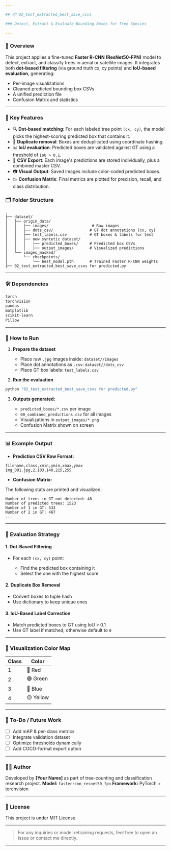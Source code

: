 ```yaml
---

## 📦 02_test_extracted_best_save_csvs  

### Detect, Extract & Evaluate Bounding Boxes for Tree Species

---
```


### 🚀 Overview

This project applies a fine-tuned **Faster R-CNN (ResNet50-FPN)** model to detect, extract, and classify trees in aerial or satellite images. It integrates both **dot-based filtering** (via ground truth cx, cy points) and **IoU-based evaluation**, generating:

* Per-image visualizations
* Cleaned predicted bounding box CSVs
* A unified prediction file
* Confusion Matrix and statistics

---

### 🧠 Key Features

* 🔍 **Dot-based matching**: For each labeled tree point `(cx, cy)`, the model picks the highest-scoring predicted box that contains it.
* 🧽 **Duplicate removal**: Boxes are deduplicated using coordinate hashing.
* 📊 **IoU evaluation**: Predicted boxes are validated against GT using a threshold of `IoU > 0.1`.
* 📁 **CSV Export**: Each image's predictions are stored individually, plus a combined master CSV.
* 📷 **Visual Output**: Saved images include color-coded predicted boxes.
* 📉 **Confusion Matrix**: Final metrics are plotted for precision, recall, and class distribution.


### 🗂 Folder Structure

```
.
├── dataset/
│   ├── origin_data/
│   │   ├── images/                   # Raw images
│   │   ├── dots_csv/                # GT dot annotations (cx, cy)
│   │   ├── test_labels.csv          # GT boxes & labels for test
│   │   ├── new syntetic dataset/
│   │   │   ├── predicted_boxes/     # Predicted box CSVs
│   │   │   ├── output_images/       # Visualized predictions
│   └── images_masked/
│       └── checkpoints/
│           └── best_model.pth       # Trained Faster R-CNN weights
├── 02_test_extracted_best_save_csvs for predicted.py
```

---

### 🛠 Dependencies

```bash
torch
torchvision
pandas
matplotlib
scikit-learn
Pillow
```

---

### 🧪 How to Run

1. **Prepare the dataset**

   * Place raw `.jpg` images inside: `dataset//images`
   * Place dot annotations as `.csv`: `dataset//dots_csv`
   * Place GT box labels: `test_labels.csv`

2. **Run the evaluation**

```bash
python "02_test_extracted_best_save_csvs for predicted.py"
```

3. **Outputs generated:**

   * `predicted_boxes/*.csv` per image
   * `00_combined_predictions.csv` for all images
   * Visualizations in `output_images/*.png`
   * Confusion Matrix shown on screen

---

### 📊 Example Output

* **Prediction CSV Row Format:**

```csv
filename,class,xmin,ymin,xmax,ymax
img_001.jpg,2,103,140,215,255
```

* **Confusion Matrix:**

The following stats are printed and visualized:

```
Number of trees in GT not detected: 48
Number of predicted trees: 1523
Number of 1 in GT: 533
Number of 2 in GT: 467
...
```

---

### 🎯 Evaluation Strategy

#### 1. Dot-Based Filtering

* For each `(cx, cy)` point:

  * Find the predicted box containing it
  * Select the one with the highest score

#### 2. Duplicate Box Removal

* Convert boxes to tuple hash
* Use dictionary to keep unique ones

#### 3. IoU-Based Label Correction

* Match predicted boxes to GT using IoU > 0.1
* Use GT label if matched; otherwise default to `0`

---

### 🎨 Visualization Color Map

| Class | Color     |
| ----- | --------- |
| 1     | 🔴 Red    |
| 2     | 🟢 Green  |
| 3     | 🔵 Blue   |
| 4     | 🟡 Yellow |

---

### 📌 To-Do / Future Work

* [ ] Add mAP & per-class metrics
* [ ] Integrate validation dataset
* [ ] Optimize thresholds dynamically
* [ ] Add COCO-format export option

---

### 👨‍💻 Author

Developed by **\[Your Name]** as part of tree-counting and classification research project.
**Model:** `fasterrcnn_resnet50_fpn`
**Framework:** PyTorch + torchvision

---

### 📜 License

This project is under MIT License.

---

> For any inquiries or model retraining requests, feel free to open an issue or contact me directly.

---

